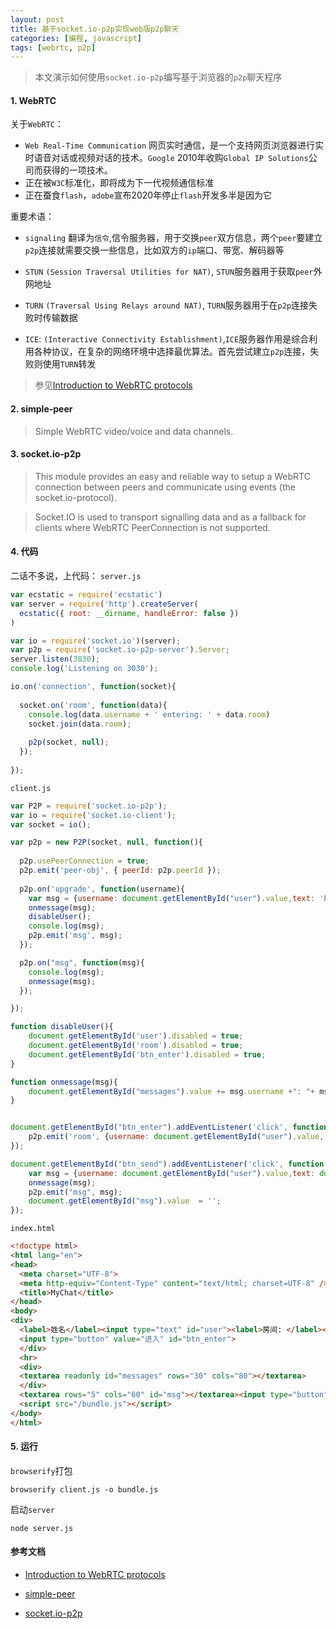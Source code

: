 ```yaml
---
layout: post
title: 基于socket.io-p2p实现web版p2p聊天
categories: [编程, javascript]
tags: [webrtc, p2p]
---
```


> 本文演示如何使用`socket.io-p2p`编写基于浏览器的`p2p`聊天程序

#### 1. WebRTC
关于`WebRTC`：

* `Web Real-Time Communication` 网页实时通信，是一个支持网页浏览器进行实时语音对话或视频对话的技术。`Google` 2010年收购`Global IP Solutions`公司而获得的一项技术。
* 正在被`W3C`标准化，即将成为下一代视频通信标准
* 正在蚕食`flash`，`adobe`宣布2020年停止`flash`开发多半是因为它

重要术语：

* `signaling` 翻译为`信令`,信令服务器，用于交换`peer`双方信息，两个`peer`要建立`p2p`连接就需要交换一些信息，比如双方的`ip`端口、带宽、解码器等 

* `STUN` `(Session Traversal Utilities for NAT)`, `STUN`服务器用于获取`peer`外网地址
* `TURN` `(Traversal Using Relays around NAT)`, `TURN`服务器用于在`p2p`连接失败时传输数据
* `ICE`: `(Interactive Connectivity Establishment)`,`ICE`服务器作用是综合利用各种协议，在复杂的网络环境中选择最优算法。首先尝试建立`p2p`连接，失败则使用`TURN`转发 

> 参见[Introduction to WebRTC protocols](https://developer.mozilla.org/en-US/docs/Web/API/WebRTC_API/Protocols)

#### 2. simple-peer
> Simple WebRTC video/voice and data channels.

#### 3. socket.io-p2p
> This module provides an easy and reliable way to setup a WebRTC connection between peers and communicate using events (the socket.io-protocol).
  
> Socket.IO is used to transport signalling data and as a fallback for clients where WebRTC PeerConnection is not supported.

#### 4. 代码

二话不多说，上代码：
`server.js`
```javascript
var ecstatic = require('ecstatic')
var server = require('http').createServer(
  ecstatic({ root: __dirname, handleError: false })
)

var io = require('socket.io')(server);
var p2p = require('socket.io-p2p-server').Server;
server.listen(3030);
console.log('Listening on 3030');

io.on('connection', function(socket){
  
  socket.on('room', function(data){
	console.log(data.username + ' entering: ' + data.room)
	socket.join(data.room);
	
	p2p(socket, null);
  });
  
});
```

`client.js`
```javascript
var P2P = require('socket.io-p2p');
var io = require('socket.io-client');
var socket = io();

var p2p = new P2P(socket, null, function(){
	
  p2p.usePeerConnection = true;
  p2p.emit('peer-obj', { peerId: p2p.peerId });
  
  p2p.on('upgrade', function(username){
	var msg = {username: document.getElementById("user").value,text: 'Entered!'};
	onmessage(msg);
	disableUser();
	console.log(msg);
	p2p.emit('msg', msg);
  });

  p2p.on("msg", function(msg){
	console.log(msg);
	onmessage(msg);
  });

});

function disableUser(){
	document.getElementById('user').disabled = true;
	document.getElementById('room').disabled = true;
	document.getElementById('btn_enter').disabled = true;
}

function onmessage(msg){
	document.getElementById("messages").value += msg.username +": "+ msg.text + "\n";
}


document.getElementById("btn_enter").addEventListener('click', function(){
	p2p.emit('room', {username: document.getElementById("user").value, room: document.getElementById("room").value});
});

document.getElementById("btn_send").addEventListener('click', function(){
	var msg = {username: document.getElementById("user").value,text: document.getElementById("msg").value};
	onmessage(msg);
	p2p.emit("msg", msg);
	document.getElementById("msg").value  = '';
});

```

`index.html`
```html
<!doctype html>
<html lang="en">
<head>
  <meta charset="UTF-8">
  <meta http-equiv="Content-Type" content="text/html; charset=UTF-8" />
  <title>MyChat</title>
</head>
<body>
<div>
  <label>姓名</label><input type="text" id="user"><label>房间: </label><input type="text" id="room">
  <input type="button" value="进入" id="btn_enter">
  </div>
  <hr>
  <div>
  <textarea readonly id="messages" rows="30" cols="80"></textarea>
  </div>
  <textarea rows="5" cols="60" id="msg"></textarea><input type="button" id="btn_send" value="发送">
  <script src="/bundle.js"></script>
</body>
</html>

```

#### 5. 运行
`browserify`打包
```
browserify client.js -o bundle.js
```

启动`server`
```
node server.js
```

#### 参考文档
* [Introduction to WebRTC protocols](https://developer.mozilla.org/en-US/docs/Web/API/WebRTC_API/Protocols)

* [simple-peer](https://github.com/feross/simple-peer)

* [socket.io-p2p](https://github.com/socketio/socket.io-p2p)
